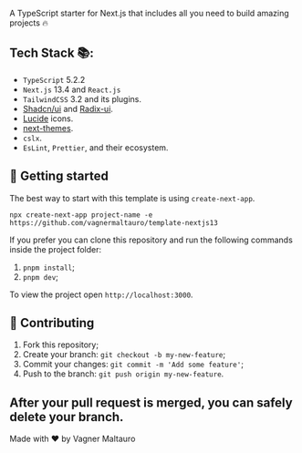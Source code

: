 A TypeScript starter for Next.js that includes all you need to build amazing projects 🔥

## Tech Stack 📚:

- `TypeScript` 5.2.2
- `Next.js` 13.4 and `React.js`
- `TailwindCSS` 3.2 and its plugins.
- [Shadcn/ui](https://ui.shadcn.com) and [Radix-ui](https://radix-ui.com).
- [Lucide](https://lucide.dev) icons.
- [next-themes](https://github.com/pacocoursey/next-themes).
- `cslx`.
- `EsLint`, `Prettier`, and their ecosystem.

## 🚀 Getting started

The best way to start with this template is using `create-next-app`.

```
npx create-next-app project-name -e https://github.com/vagnermaltauro/template-nextjs13
```

If you prefer you can clone this repository and run the following commands inside the project folder:

1. `pnpm install`;
2. `pnpm dev`;

To view the project open `http://localhost:3000`.

## 🤝 Contributing

1. Fork this repository;
2. Create your branch: `git checkout -b my-new-feature`;
3. Commit your changes: `git commit -m 'Add some feature'`;
4. Push to the branch: `git push origin my-new-feature`.

## **After your pull request is merged**, you can safely delete your branch.

Made with ♥ by Vagner Maltauro
